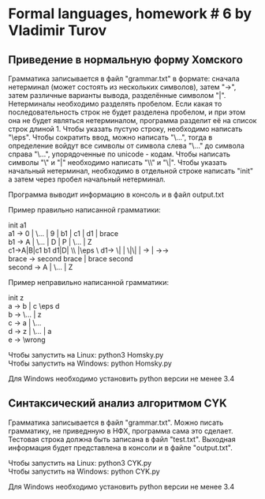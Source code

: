 # Formal languages, homework # 6 by Vladimir Turov

## Приведение в нормальную форму Хомского

Грамматика записывается в файл "grammar.txt" в формате: сначала нетерминал (может состоять из нескольких символов), затем "->", затем различные варианты вывода, разделённые символом "|". Нетерминалы необходимо разделять пробелом. Если какая то последовательность строк не будет разделена пробелом, и при этом она не будет являться нетерминалом, программа разделит её на список строк длиной 1. Чтобы указать пустую строку, необходимо напиcать "\eps". Чтобы сократить ввод, можно написать "\\...", тогда в определение войдут все символы от символа слева "\\..." до символа справа "\\...", упорядоченные по unicode - кодам. Чтобы написать символы "\\" и "|" необходимо написать "\\\\" и "\\|". Чтобы указать начальный нетерминал, необходимо в отдельной строке написать "init" а затем через пробел начальный нетерминал.

Программа выводит информацию в консоль и в файл output.txt

Пример правильно написанной грамматики:

init a1 \
a1 -> 0 | \\... | 9 | b1 | c1 | d1 | brace \
b1 -> A | \\... | D | P | \\... | Z \
c1->A|B|c1 b1 d1|D| \\\\ |\\eps \ 
d1-> \\| | \\|\\| | -> | ->-> \
brace -> second brace | brace second \
second -> A | \\... | Z

Пример неправильно написанной грамматики:

init z \
a -> b | c \\eps d \
b -> \\... | z \
c -> a | \\... \
d -> z | \\... | a \
e -> \\wrong

Чтобы запустить на Linux: python3 Homsky.py \
Чтобы запустить на Windows: python Homsky.py

Для Windows необходимо установить python версии не менее 3.4


## Синтаксический анализ алгоритмом CYK

Грамматика записывается в файл "grammar.txt". Можно писать грамматику, не приведнную в НФХ, программа сама это сделает. Тестовая строка должна быть записана в файл "test.txt". Выходная информация будет представлена в консоли и в файле "output.txt".

Чтобы запустить на Linux: python3 CYK.py \
Чтобы запустить на Windows: python CYK.py

Для Windows необходимо установить python версии не менее 3.4
